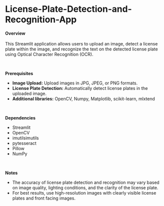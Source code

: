 # License-Plate-Detection-and-Recognition-App

**Overview** </br>
</br>
This Streamlit application allows users to upload an image, detect a license plate within the image, and recognize the text on the detected license plate using Optical Character Recognition (OCR).

</br>

**Prerequisites** </br>
- <b>Image Upload:</b> Upload images in JPG, JPEG, or PNG formats.
- <b>License Plate Detection:</b> Automatically detect license plates in the uploaded image.
- <b>Additional libraries:</b> OpenCV, Numpy, Matplotlib, scikit-learn, mlxtend

</br>

**Dependencies** </br>
- Streamlit 
- OpenCV
- imutilsimutils
- pytesseract
- Pillow
- NumPy

</br>

**Notes** </br>
- The accuracy of license plate detection and recognition may vary based on image quality, lighting conditions, and the clarity of the license plate.
- For best results, use high-resolution images with clearly visible license plates and front facing images.

</br>


  
